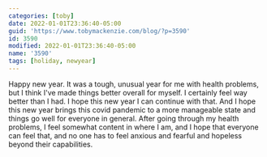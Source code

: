 ```yaml
---
categories: [toby]
date: 2022-01-01T23:36:40-05:00
guid: 'https://www.tobymackenzie.com/blog/?p=3590'
id: 3590
modified: 2022-01-01T23:36:40-05:00
name: '3590'
tags: [holiday, newyear]
---
```


Happy new year.<!--more-->  It was a tough, unusual year for me with health problems, but I think I've made things better overall for myself.  I certainly feel way better than I had.  I hope this new year I can continue with that.  And I hope this new year brings this covid pandemic to a more manageable state and things go well for everyone in general.  After going through my health problems, I feel somewhat content in where I am, and I hope that everyone can feel that, and no one has to feel anxious and fearful and hopeless beyond their capabilities.
